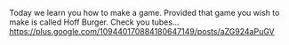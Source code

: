 Today we learn you how to make a game. Provided that game you wish to make is called Hoff Burger. Check you tubes… https://plus.google.com/109440170884180647149/posts/aZG924aPuGV